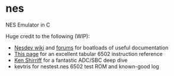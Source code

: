 # nes
NES Emulator in C

Huge credit to the following (WIP):

- [Nesdev wiki](https://www.nesdev.org/wiki/Nesdev_Wiki) and [forums](https://forums.nesdev.org/) for boatloads of useful documentation
- [This page](https://www.masswerk.at/6502/6502_instruction_set.html) for an excellent tabular 6502 instruction reference
- [Ken Shirriff](http://www.righto.com/2012/12/the-6502-overflow-flag-explained.html) for a fantastic ADC/SBC deep dive
- kevtris for nestest.nes 6502 test ROM and known-good log
